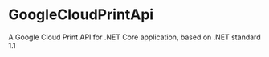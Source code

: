 # GoogleCloudPrintApi
A Google Cloud Print API for .NET Core application, based on .NET standard 1.1
